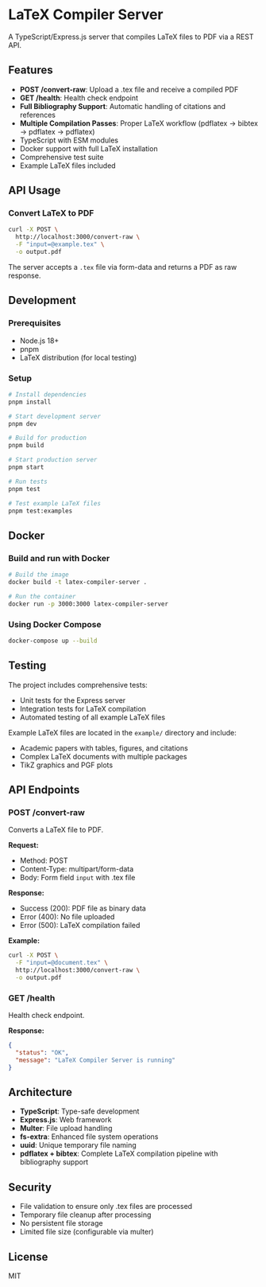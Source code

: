 # LaTeX Compiler Server

A TypeScript/Express.js server that compiles LaTeX files to PDF via a REST API.

## Features

- **POST /convert-raw**: Upload a .tex file and receive a compiled PDF
- **GET /health**: Health check endpoint
- **Full Bibliography Support**: Automatic handling of citations and references
- **Multiple Compilation Passes**: Proper LaTeX workflow (pdflatex → bibtex → pdflatex → pdflatex)
- TypeScript with ESM modules
- Docker support with full LaTeX installation
- Comprehensive test suite
- Example LaTeX files included

## API Usage

### Convert LaTeX to PDF

```bash
curl -X POST \
  http://localhost:3000/convert-raw \
  -F "input=@example.tex" \
  -o output.pdf
```

The server accepts a `.tex` file via form-data and returns a PDF as raw response.

## Development

### Prerequisites

- Node.js 18+
- pnpm
- LaTeX distribution (for local testing)

### Setup

```bash
# Install dependencies
pnpm install

# Start development server
pnpm dev

# Build for production
pnpm build

# Start production server
pnpm start

# Run tests
pnpm test

# Test example LaTeX files
pnpm test:examples
```

## Docker

### Build and run with Docker

```bash
# Build the image
docker build -t latex-compiler-server .

# Run the container
docker run -p 3000:3000 latex-compiler-server
```

### Using Docker Compose

```bash
docker-compose up --build
```

## Testing

The project includes comprehensive tests:

- Unit tests for the Express server
- Integration tests for LaTeX compilation
- Automated testing of all example LaTeX files

Example LaTeX files are located in the `example/` directory and include:
- Academic papers with tables, figures, and citations
- Complex LaTeX documents with multiple packages
- TikZ graphics and PGF plots

## API Endpoints

### POST /convert-raw

Converts a LaTeX file to PDF.

**Request:**
- Method: POST
- Content-Type: multipart/form-data
- Body: Form field `input` with .tex file

**Response:**
- Success (200): PDF file as binary data
- Error (400): No file uploaded
- Error (500): LaTeX compilation failed

**Example:**
```bash
curl -X POST \
  -F "input=@document.tex" \
  http://localhost:3000/convert-raw \
  -o output.pdf
```

### GET /health

Health check endpoint.

**Response:**
```json
{
  "status": "OK",
  "message": "LaTeX Compiler Server is running"
}
```

## Architecture

- **TypeScript**: Type-safe development
- **Express.js**: Web framework
- **Multer**: File upload handling
- **fs-extra**: Enhanced file system operations
- **uuid**: Unique temporary file naming
- **pdflatex + bibtex**: Complete LaTeX compilation pipeline with bibliography support

## Security

- File validation to ensure only .tex files are processed
- Temporary file cleanup after processing
- No persistent file storage
- Limited file size (configurable via multer)

## License

MIT
